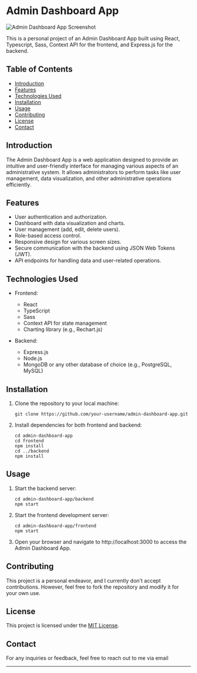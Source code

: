 # Admin Dashboard App

![Admin Dashboard App Screenshot](screenshot.png)

This is a personal project of an Admin Dashboard App built using React, Typescript, Sass, Context API for the frontend, and Express.js for the backend.

## Table of Contents

- [Introduction](#introduction)
- [Features](#features)
- [Technologies Used](#technologies-used)
- [Installation](#installation)
- [Usage](#usage)
- [Contributing](#contributing)
- [License](#license)
- [Contact](#contact)

## Introduction

The Admin Dashboard App is a web application designed to provide an intuitive and user-friendly interface for managing various aspects of an administrative system. It allows administrators to perform tasks like user management, data visualization, and other administrative operations efficiently.

## Features

- User authentication and authorization.
- Dashboard with data visualization and charts.
- User management (add, edit, delete users).
- Role-based access control.
- Responsive design for various screen sizes.
- Secure communication with the backend using JSON Web Tokens (JWT).
- API endpoints for handling data and user-related operations.

## Technologies Used

- Frontend:
  - React
  - TypeScript
  - Sass
  - Context API for state management
  - Charting library (e.g., Rechart.js)

- Backend:
  - Express.js
  - Node.js
  - MongoDB or any other database of choice (e.g., PostgreSQL, MySQL)

## Installation

1. Clone the repository to your local machine:
   ```
   git clone https://github.com/your-username/admin-dashboard-app.git
   ```

2. Install dependencies for both frontend and backend:
   ```
   cd admin-dashboard-app
   cd frontend
   npm install
   cd ../backend
   npm install
   ```

## Usage

1. Start the backend server:
   ```
   cd admin-dashboard-app/backend
   npm start
   ```

2. Start the frontend development server:
   ```
   cd admin-dashboard-app/frontend
   npm start
   ```

3. Open your browser and navigate to http://localhost:3000 to access the Admin Dashboard App.

## Contributing

This project is a personal endeavor, and I currently don't accept contributions. However, feel free to fork the repository and modify it for your own use.

## License

This project is licensed under the [MIT License](LICENSE).

## Contact

For any inquiries or feedback, feel free to reach out to me via email

---


